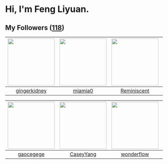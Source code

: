 # Hi, I'm Feng Liyuan.

## My Followers ([118](https://github.com/SunRunAway?tab=followers))

| <img src="https://avatars.githubusercontent.com/u/29295553?v=4" width="150" height="150" /> | <img src="https://avatars.githubusercontent.com/u/25542995?v=4" width="150" height="150" /> | <img src="https://avatars.githubusercontent.com/u/41809508?v=4" width="150" height="150" /> | <img src="https://avatars.githubusercontent.com/u/588162?v=4" width="150" height="150" /> |
| :-----------------------------------------------------------------------------------------: | :-----------------------------------------------------------------------------------------: | :-----------------------------------------------------------------------------------------: | :---------------------------------------------------------------------------------------: |
|                       [gingerkidney](https://github.com/gingerkidney)                       |                            [miamia0](https://github.com/miamia0)                            |                        [Reminiscent](https://github.com/Reminiscent)                        |                            [ylm201](https://github.com/ylm201)                            |

| <img src="https://avatars.githubusercontent.com/u/5100735?v=4" width="150" height="150" /> | <img src="https://avatars.githubusercontent.com/u/2445114?v=4" width="150" height="150" /> | <img src="https://avatars.githubusercontent.com/u/2173670?v=4" width="150" height="150" /> | <img src="https://avatars.githubusercontent.com/u/13427348?v=4" width="150" height="150" /> |
| :----------------------------------------------------------------------------------------: | :----------------------------------------------------------------------------------------: | :----------------------------------------------------------------------------------------: | :-----------------------------------------------------------------------------------------: |
|                          [gaocegege](https://github.com/gaocegege)                         |                          [CaseyYang](https://github.com/CaseyYang)                         |                         [wonderflow](https://github.com/wonderflow)                        |                             [Yisaer](https://github.com/Yisaer)                             |